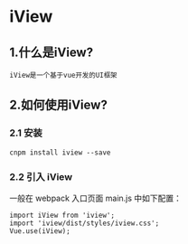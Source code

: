 # iView

## 1.什么是iView?

    iView是一个基于vue开发的UI框架
    
## 2.如何使用iView?

### 2.1 安装

    cnpm install iview --save
    
### 2.2 引入 iView

一般在 webpack 入口页面 main.js 中如下配置：

   
    import iView from 'iview';
    import 'iview/dist/styles/iview.css';
    Vue.use(iView);
    
   
